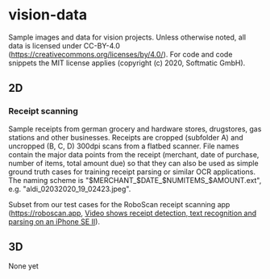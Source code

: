 # vision-data
Sample images and data for vision projects. Unless otherwise noted, all data is licensed under CC-BY-4.0 (https://creativecommons.org/licenses/by/4.0/). For code and code snippets the MIT license applies (copyright (c) 2020, Softmatic GmbH).

## 2D

### Receipt scanning

Sample receipts from german grocery and hardware stores, drugstores, gas stations and other businesses. Receipts are cropped (subfolder A) and uncropped (B, C, D) 300dpi scans from a flatbed scanner. File names contain the major data points from the receipt (merchant, date of purchase, number of items, total amount due) so that they can also be used as simple ground truth cases for training receipt parsing or similar OCR applications. The naming scheme is "$MERCHANT_$DATE_$NUMITEMS_$AMOUNT.ext", e.g. "aldi_02032020_19_02423.jpeg".

Subset from our test cases for the RoboScan receipt scanning app (https://roboscan.app, [Video shows receipt detection, text recognition and parsing on an iPhone SE II](https://youtu.be/MspQtJGhvzI)).

## 3D

None yet
